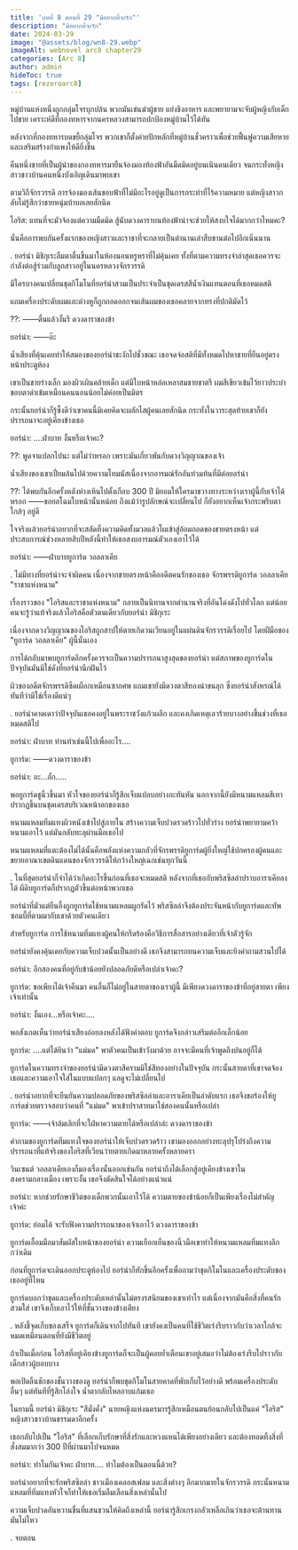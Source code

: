```yaml
---
title: 'บทที่ 8 ตอนที่ 29 "มิอยากที่จะรัก"'
description: "มิอยากที่จะรัก"
date: 2024-03-29
image: "@assets/blog/wn8-29.webp"
imageAlt: webnovel arc8 chapter29
categories: [Arc 8]
author: admin
hideToc: true
tags: [rezeroarc8]
---
```

หมู่บ้านแห่งหนึ่งถูกกลุ่มโจรบุกปล้น พวกมันเข่นฆ่าผู้ชาย แย่งชิงอาหาร และพยายามจะจับผู้หญิงกับเด็กไปขาย เคราะห์ดีที่กองทหารจากนครหลวงสามารถปกป้องหมู่บ้านไว้ได้ทัน

หลังจากที่กองทหารบดขยี้กลุ่มโจร พวกเขาก็ตั้งค่ายปักหลักที่หมู่บ้านชั่วคราวเพื่อช่วยฟื้นฟูความเสียหายและเสริมสร้างกำแพงให้ดียิ่งขึ้น

คืนหนึ่งชายที่เป็นผู้นำของกองทหารมายืนจ้องมองท้องฟ้าอันมืดมิดอยู่บนเนินคนเดียว จนกระทั่งหญิงสาวชาวบ้านคนหนึ่งบังเอิญเดินมาพบเขา

ตามวิถีจักรวรรดิ การจ้องมองเส้นขอบฟ้าที่ไม่มีอะไรอยู่ดูเป็นการกระทำที่ไร้ความหมาย แต่หญิงสาวกลับไม่รู้สึกว่าชายหนุ่มบ้าบอเลยสักนิด

ไอริส: แทนที่จะมัวจ้องแต่ความมืดมิด สู้นับดวงดาราบนท้องฟ้าน่าจะช่วยให้สงบใจได้มากกว่าไหมคะ?

นั่นคือการพบกันครั้งแรกของหญิงสาวและราชาที่จะกลายเป็นตำนานเล่าสืบขานต่อไปอีกเนิ่นนาน

.
ยอร์น่า มิชิกุเระลืมตาตื่นขึ้นมาในห้องนอนหรูหราที่ไม่คุ้นเคย ทั้งที่ตามความทรงจำล่าสุดเธอควรจะกำลังต่อสู้ร่วมกับลูกสาวอยู่ในนครหลวงจักรวรรดิ

มีใครบางคนเปลี่ยนชุดกิโมโนที่ยอร์น่าสวมเป็นประจำเป็นชุดเดรสสีน้ำเงินแทนตอนที่เธอหมดสติ

แถมเครื่องประดับผมและต่างหูก็ถูกถอดออกจนเส้นผมของเธอคลายจากทรงที่ปกติมัดไว้

??: ――ตื่นแล้วงั้นรึ ดวงดาราของข้า

ยอร์น่า: ――อ๊ะ

น้ำเสียงที่คุ้นเคยทำให้สมองของยอร์น่าชะงักไปชั่วขณะ เธอจดจ่อสติที่มีทั้งหมดไปหาชายที่ยืนอยู่ตรงหน้าประตูห้อง

เขาเป็นชายร่างเล็ก มองผิวเผินคล้ายเด็ก แต่มีใบหน้าหล่อเหลาสมชายชาตรี ผมสีเขียวเข้มไว้ยาวประบ่า ขอบตาดำเข้มเหมือนคนนอนน้อยไม่ค่อยเป็นมิตร

กระนั้นยอร์น่าก็รู้ซึ้งดีว่าเขาคนนี้มิเคยคิดจะผลักไสผู้คนเลยสักนิด กระทั่งในวาระสุดท้ายเขาก็ยังปรารถนาจะอยู่เคียงข้างเธอ

ยอร์น่า: ....ฝ่าบาท งั้นหรือเจ้าคะ?

??: พูดจาแปลกไปนะ แต่ไม่ว่าหรอก เพราะมันเกี่ยวพันกับดวงวิญญาณของเจ้า

น้ำเสียงของเขาเปี่ยมล้นไปด้วยความโทมนัสเนื่องจากอารมณ์รักอันท่วมท้นที่มีต่อยอร์น่า

??: ได้พบกันอีกครั้งหลังห่างเหินไปตั้งเกือบ 300 ปี มิยอมให้ใครมาขวางทางระหว่างเราผู้นี้กับเจ้าได้หรอก ――ขอยลโฉมใบหน้านั้นหน่อย ถึงแม้ว่ารูปลักษณ์จะเปลี่ยนไป ก็ยังอยากเห็นเจ้ากระพริบตาใกล้ๆ อยู่ดี

ใจจริงแล้วยอร์น่าอยากที่จะสลัดทิ้งความคิดทั้งมวลแล้วโผเข้าสู่อ้อมกอดของชายตรงหน้า แต่ประสบการณ์ช่วงหลายสิบปีหลังนี้ทำให้เธอสงบอารมณ์ตัวเองเอาไว้ได้

ยอร์น่า: ――ฝ่าบาทยูการ์ด วอลลาเคีย

.
ไม่มีทางที่ยอร์น่าจะจำผิดคน เนื่องจากชายตรงหน้าคืออดีตคนรักของเธอ จักรพรรดิยูการ์ด วอลลาเคีย "ราชาแห่งหนาม"

เรื่องราวของ "ไอริสและราชาแห่งหนาม" กลายเป็นนิทานจากตำนานจริงที่อันโด่งดังไปทั่วโลก แต่น้อยคนจะรู้ว่าแท้จริงแล้วไอริสคือตัวตนเดียวกับยอร์น่า มิชิกุเระ

เนื่องจากดวงวิญญาณของไอริสถูกสาปให้ตายเกิดวนเวียนอยู่ในแผ่นดินจักรวรรดิเรื่อยไป โดยฝีมือของ "ยูการ์ด วอลลาเคีย" ผู้นี้นั่นเอง

การได้กลับมาพบยูการ์ดอีกครั้งควรจะเป็นความปรารถนาสูงสุดของยอร์น่า แต่สภาพของยูการ์ดในปัจจุบันมันมิใช่ดังที่ยอร์น่านึกฝันไว้

ผิวของอดีตจักรพรรดิซีดเผือกเหมือนซากศพ แถมเขายังมีดวงตาสีทองน่าขนลุก ซึ่งยอร์น่าสังหรณ์ได้ทันทีว่ามิใช่เรื่องดีแน่ๆ

.
ยอร์น่าคาดเดาว่าปัจจุบันเธอคงอยู่ในพระราชวังแก้วผลึก และคงเกิดเหตุเลวร้ายบางอย่างขึ้นช่วงที่เธอหมดสติไป

ยอร์น่า: ฝ่าบาท ท่านทำเช่นนี้ไปเพื่ออะไร....

ยูการ์ด: ――ดวงดาราของข้า

ยอร์น่า: อะ...อั่ก.....

พอยูการ์ดชูนิ้วขึ้นมา หัวใจของยอร์น่าก็รู้สึกเจ็บแปลบอย่างกะทันหัน นอกจากนี้ยังมีหนามแหลมสีเทาปรากฏขึ้นบนชุดเดรสบริเวณหน้าอกของเธอ

หนามแหลมทิ่มแทงผิวหนังเข้าไปสู่ภายใน สร้างความเจ็บปวดรวดร้าวไปทั่วร่าง ยอร์น่าพยายามคว้าหนามเอาไว้ แต่มันกลับทะลุผ่านมือเธอไป

หนามแหลมที่แตะต้องไม่ได้นั้นคือพลังแห่งความกลัวที่จักรพรรดิยูการ์ดผู้ยิ่งใหญ่ใช้ปกครองผู้คนและขยายอาณาเขตดินแดนของจักรวรรดิให้กว้างใหญ่เฉกเช่นทุกวันนี้

.
ในที่สุดยอร์น่าก็จำได้ว่าเกิดอะไรขึ้นก่อนที่เธอจะหมดสติ หลังจากที่เธอกับพริสซิลล่าปราบอาราเคียลงได้ ผีดิบยูการ์ดก็ปรากฏตัวขึ้นต่อหน้าพวกเธอ

ยอร์น่าที่มัวแต่ยืนอึ้งถูกยูการ์ดใช้หนามแหลมผูกรัดไว้ พริสซิลล่าจึงต้องประจันหน้ากับยูการ์ดและทัพซอมบี้ที่ตามมากับเขาด้วยตัวคนเดียว

สำหรับยูการ์ด การใช้หนามทิ่มแทงผู้คนให้กรีดร้องคือวิธีการสื่อสารอย่างเดียวที่เจ้าตัวรู้จัก

ยอร์น่ายังคงคุ้นเคยกับความเจ็บปวดนั้นเป็นอย่างดี เธอจึงสามารถทนความเจ็บและยิงคำถามสวนไปได้

ยอร์น่า: อีกสองคนที่อยู่กับข้าน้อยยังปลอดภัยดีหรือเปล่าเจ้าคะ?

ยูการ์ด: ขอเพียงได้เจ้าคืนมา คนอื่นก็ไม่อยู่ในสายตาของเราผู้นี้ มีเพียงดวงดาราของข้าที่อยู่สายตา เพียงเจ้าเท่านั้น

ยอร์น่า: งั้นเอง...หรือเจ้าคะ....

พอสังเกตเห็นว่ายอร์น่าเสียงอ่อยลงหลังได้ฟังคำตอบ ยูการ์ดจึงกล่าวเสริมต่ออีกเล็กน้อย

ยูการ์ด: ....แต่ได้ยินว่า "แม่มด" พาตัวคนเป็นเข้าวังมาด้วย อาจจะมีคนที่เจ้าพูดถึงปนอยู่ก็ได้

ยูการ์ดในความทรงจำของยอร์น่ามีดวงตาสีครามมิใช่สีทองอย่างในปัจจุบัน กระนั้นสายตาที่เขาจดจ้องเธอและความเอาใจใส่ในแบบแปลกๆ แลดูจะไม่เปลี่ยนไป

.
ยอร์น่าอยากที่จะยืนยันความปลอดภัยของพริสซิลล่าและอาราเคียเป็นลำดับแรก เธอจึงขอร้องให้ยูการ์ดช่วยตรวจสอบว่าคนที่ "แม่มด" พาเข้าปราสาทมาใช่สองคนนั้นหรือเปล่า

ยูการ์ด: ――เจ้าล้มเลิกที่จะใฝ่หาความตายได้หรือเปล่าล่ะ ดวงดาราของข้า

คำถามของยูการ์ดทิ่มแทงใจของยอร์น่าให้เจ็บปวดรวดร้าว เขามองออกอย่างทะลุปรุโปร่งถึงความปรารถนาที่แท้จริงของไอริสที่เวียนว่ายตายเกิดมาหลายครั้งหลายครา

วินเซนต์ วอลลาเคียเองก็มองเรื่องนั้นออกเช่นกัน ยอร์น่าถึงได้เลือกสู้อยู่เคียงข้างเขาในสงครามกลางเมือง เพราะงั้น เธอจึงตัดสินใจได้อย่างแน่วแน่

ยอร์น่า: หากช่วยรักษาชีวิตของเด็กพวกนั้นเอาไว้ได้ ความตายของข้าน้อยก็เป็นเพียงเรื่องไม่สำคัญเจ้าค่ะ

ยูการ์ด: ย่อมได้ จะรับฟังความปรารถนาของเจ้าเอาไว้ ดวงดาราของข้า

ยูการ์ดเอื้อมมือมาสัมผัสใบหน้าของยอร์น่า ความเยือกเย็นของนิ้วมือเขาทำให้หนามแหลมทิ่มแทงลึกกว่าเดิม

ก่อนที่ยูการ์ดจะเดินออกประตูห้องไป ยอร์น่าก็ทักขึ้นอีกครั้งเพื่อถามว่าชุดกิโมโนและเครื่องประดับของเธออยู่ที่ไหน

ยูการ์ดบอกว่าชุดและเครื่องประดับเหล่านั้นไม่ตรงรสนิยมของเขาเท่าไร แต่เนื่องจากมันคือสิ่งที่คนรักสวมใส่ เขาจึงเก็บเอาไว้ให้ที่ชั้นวางของข้างเตียง

.
หลังชี้จุดเก็บของเสร็จ ยูการ์ดก็เดินจากไปทันที เขายังคงเป็นคนที่ใช้ชีวิตเร่งรีบราวกับว่าเวลาใกล้จะหมดเหมือนตอนที่ยังมีชีวิตอยู่

ถ้าเป็นเมื่อก่อน ไอริสที่อยู่เคียงข้างยูการ์ดก็จะเป็นผู้คอยย้ำเตือนเขาอยู่เสมอว่าไม่ต้องเร่งรีบไปราวกับเด็กสาวผู้บอบบาง

พอเปิดลิ้นชักของชั้นวางของดู ยอร์น่าก็พบชุดกิโมโนสายคาดที่พับเก็บไว้อย่างดี พร้อมเครื่องประดับอื่นๆ แต่ทันทีที่รู้สึกโล่งใจ น้ำตากลับไหลอาบแก้มเธอ

ในยามนี้ ยอร์น่า มิชิกุเระ "สีมั่งคั่ง" นายหญิงแห่งนครมารรู้สึกเหมือนตนย้อนกลับไปเป็นแค่ "ไอริส" หญิงสาวชาวบ้านธรรมดาอีกครั้ง

เธอกลับไปเป็น "ไอริส" ที่เลือกเก็บรักษาที่สิ่งรักและหวงแหนได้เพียงอย่างเดียว และต้องทอดทิ้งสิ่งที่สั่งสมมากว่า 300 ปีที่ผ่านมาไปจนหมด

ยอร์น่า: ทำไมกันเจ้าคะ ฝ่าบาท.... ทำไมต้องเป็นตอนนี้ด้วย?

ยอร์น่าอยากที่จะรักพริสซิลล่า ชาวเมืองเคออสเฟลม และสิ่งต่างๆ อีกมากมายในจักรวรรดิ กระนั้นหนามแหลมที่ทิ่มแทงหัวใจก็ทำให้เธอเริ่มลืมเลือนสิ่งเหล่านั้นไป

ความเจ็บปวดอันหวานชื่นที่แสนชวนให้คิดถึงเหล่านี้ ยอร์น่ารู้สึกเกรงกลัวเหลือเกินว่าเธอจะต้านทานมันไม่ไหว

.
จบตอน
